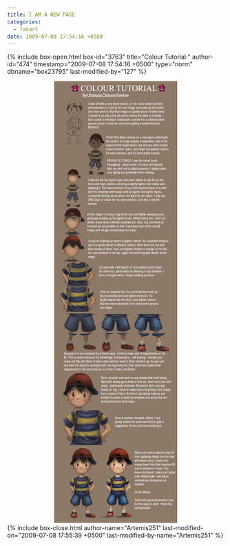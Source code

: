 ```yaml
---
title: I AM A NEW PAGE
categories:
  - fanart
date: 2009-07-08 17:54:16 +0500
---
```

{% include box-open.html box-id="3763" title="Colour Tutorial:" author-id="474" timestamp="2009-07-08 17:54:16 +0500" type="norm" dbname="box23795" last-modified-by="127" %}
<center>
<img src="tutorial-1.png" alt="Instructional image" />
</center>
{% include box-close.html author-name="Artemis251" last-modified-on="2009-07-08 17:55:39 +0500" last-modified-by-name="Artemis251" %}
